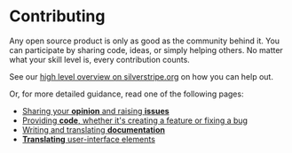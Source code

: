 # Contributing

Any open source product is only as good as the community behind it. You can participate by sharing 
code, ideas, or simply helping others. No matter what your skill level is, every contribution counts.

See our [high level overview on silverstripe.org](http://silverstripe.org/contributing-to-silverstripe) on how you can help out.

Or, for more detailed guidance, read one of the following pages:

 * [Sharing your **opinion** and raising **issues**](issues)
 * [Providing **code**, whether it's creating a feature or fixing a bug](code)
 * [Writing and translating **documentation**](documentation)
 * [**Translating** user-interface elements](translation)

